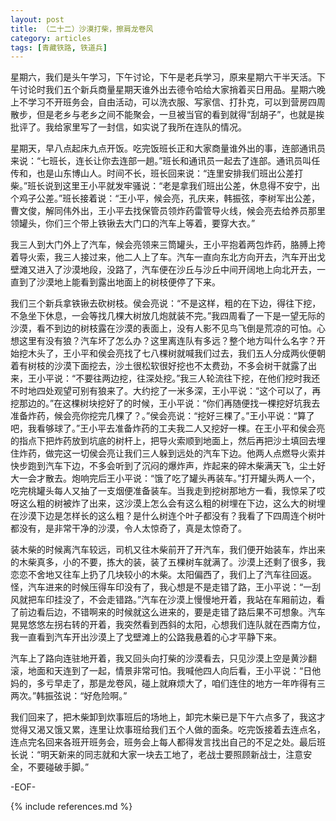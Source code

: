 ```yaml
---
layout: post
title: （二十二）沙漠打柴，擦肩龙卷风
category: articles
tags: [青藏铁路, 铁道兵]
---
```


星期六，我们是头午学习，下午讨论，下午是老兵学习，原来星期六干半天活。下午讨论时我们五个新兵商量星期天谁外出去德令哈给大家捎着买日用品。星期六晚上不学习不开班务会，自由活动，可以洗衣服、写家信、打扑克，可以到营房四周散步，但是老乡与老乡之间不能聚会，一旦被当官的看到就得“刮胡子”，也就是挨批评了。我给家里写了一封信，如实说了我所在连队的情况。

星期天，早八点起床九点开饭。吃完饭班长正和大家商量谁外出的事，连部通讯员来说：“七班长，连长让你去连部一趟。”班长和通讯员一起去了连部。通讯员叫任传和，也是山东博山人。时间不长，班长回来说：“连里安排我们班出公差打柴。”班长说到这里王小平就发牢骚说：“老是拿我们班出公差，休息得不安宁，出个鸡子公差。”班长接着说：“王小平，候会亮，孔庆来，韩振弦，李树军出公差，曹文俊，解同伟外出，王小平去找保管员领炸药雷管导火线，候会亮去给养员那里领罐头，你们三个带上铁锹去大门口的汽车上等着，要穿大衣。”

我三人到大门外上了汽车，候会亮领来三筒罐头，王小平抱着两包炸药，胳膊上挎着导火索，我三人接过来，他二人上了车。汽车一直向东北方向开去，汽车开出戈壁滩又进入了沙漠地段，没路了，汽车便在沙丘与沙丘中间开阔地上向北开去，一直到了沙漠地上能看到露出地面上的树枝便停了下来。

我们三个新兵拿铁锹去砍树枝。侯会亮说：“不是这样，粗的在下边，得往下挖，不急坐下休息，一会等找几棵大树放几炮就装不完。”我四周看了一下是一望无际的沙漠，看不到边的树枝露在沙漠的表面上，没有人影不见鸟飞倒是荒凉的可怕。心想这里有没有狼？汽车坏了怎么办？这里离连队有多远？整个地方叫什么名字？开始挖木头了，王小平和侯会亮找了七八棵树就喊我们过去，我们五人分成两伙便朝着有树枝的沙漠下面挖去，沙土很松软很好挖也不太费劲，不多会树干就露了出来，王小平说：“不要往两边挖，往深处挖。”我三人轮流往下挖，在他们挖时我还不时地四处观望可别有狼来了。大约挖了一米多深，王小平说：“这个可以了，再挖那边的。”在这棵树块挖好了的时候，王小平说：“你们再随便找一棵挖好坑我去准备炸药，候会亮你挖完几棵了？。”侯会亮说：“挖好三棵了。”王小平说：“算了吧，我看够球了。”王小平去准备炸药的工夫我二人又挖好一棵。在王小平和侯会亮的指点下把炸药放到坑底的树杆上，把导火索顺到地面上，然后再把沙土填回去埋住炸药，做完这一切侯会亮让我们三人躲到远处的汽车下边。他两人点燃导火索并快步跑到汽车下边，不多会听到了沉闷的爆炸声，炸起来的碎木柴满天飞，尘土好大一会才散去。炮响完后王小平说：“饿了吃了罐头再装车。”打开罐头两人一个，吃完桃罐头每人又抽了一支烟便准备装车。当我走到挖树那地方一看，我惊呆了哎呀这么粗的树被炸了出来，这沙漠上怎么会有这么粗的树埋在下边，这么大的树埋在沙漠下边是怎样长的这么粗？是什么树连个叶子都没有？我看了下四周连个树叶都没有，是非常干净的沙漠，令人太惊奇了，真是太惊奇了。

装木柴的时候离汽车较远，司机又往木柴前开了开汽车，我们便开始装车，炸出来的木柴真多，小的不要，拣大的装，装了五棵树车就满了。沙漠上还剩了很多，我恋恋不舍地又往车上扔了几块较小的木柴。太阳偏西了，我们上了汽车往回返。怪，汽车进来的时候压得车印没有了，我心想是不是走错了路，王小平说：“一刮风就把车印挂没了，不会走错路。”汽车在沙漠上慢慢地开着，我站在车厢前边，看了前边看后边，不错啊来的时候就这么进来的，要是走错了路后果不可想象。汽车晃晃悠悠左拐右转的开着，我突然看到西斜的太阳，心想我们连队就在西南方位，我一直看到汽车开出沙漠上了戈壁滩上的公路我悬着的心才平静下来。

汽车上了路向连驻地开着，我又回头向打柴的沙漠看去，只见沙漠上空是黄沙翻滚，地面和天连到了一起，情景非常可怕。我喊他四人向后看，王小平说：“日他妈的，多亏早走了，那是龙卷风，碰上就麻烦大了，咱们连住的地方一年咋得有三两次。”韩振弦说：“好危险啊。”

我们回来了，把木柴卸到炊事班后的场地上，卸完木柴已是下午六点多了，我这才觉得又渴又饿又累，连里让炊事班给我们五个人做的面条。吃完饭接着去连点名，连点完名回来各班开班务会，班务会上每人都得发言找出自己的不足之处。最后班长说：“明天新来的同志就和大家一块去工地了，老战士要照顾新战士，注意安全，不要碰破手脚。”

-EOF-

{% include references.md %}
